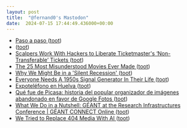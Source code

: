 ```yaml
---
layout: post
title:  "@fernand0's Mastodon"
date:  2024-07-15 17:44:49.436000+00:00
---
```

*  [Paso a paso ](https://avecesunafoto.wordpress.com/2024/07/15/paso-a-paso) ([toot](https://mastodon.social/@fernand0/112791747915599371))
*  [ ](https://mastodon.social/users/fernand0/statuses/112791336114592346/activity) ([toot](https://mastodon.social/users/fernand0/statuses/112791336114592346/activity))
*  [Scalpers Work With Hackers to Liberate Ticketmaster's ‘Non-Transferable’ Tickets ](https://www.404media.co/scalpers-are-working-with-hackers-to-liberate-non-transferable-tickets-from-ticketmasters-ecosystem) ([toot](https://mastodon.social/@fernand0/112791125801991908))
*  [The 25 Most Misunderstood Movies Ever Made ](https://lifehacker.com/entertainment/the-most-misunderstood-movies-ever-mad) ([toot](https://mastodon.social/@fernand0/112791049296855269))
*  [Why We Might Be in a 'Silent Recession' ](https://lifehacker.com/money/what-is-a-silent-recessio) ([toot](https://mastodon.social/@fernand0/112790177118037202))
*  [Everyone Needs A 1950s Signal Generator In Their Life ](https://hackaday.com/2024/07/02/everyone-needs-a-1950s-signal-generator-in-their-life) ([toot](https://mastodon.social/@fernand0/112790015401931230))
*  [Expoteléfono en Huelva ](https://historiatelefonia.com/2024/07/08/expotelefono-en-huelva) ([toot](https://mastodon.social/@fernand0/112789829139748359))
*  [Qué fue de Picasa: historia del popular organizador de imágenes abandonado en favor de Google Fotos ](https://www.genbeta.com/a-fondo/que-fue-picasa-historia-popular-organizador-imagenes-abandonado-favor-google-foto) ([toot](https://mastodon.social/@fernand0/112789533944984243))
*  [What We Do in a Nutshell: GÉANT at the Research Infrastructures Conference \| GÉANT CONNECT Online ](https://connect.geant.org/2024/06/24/what-we-do-in-a-nutshell-geant-at-the-research-infrastructures-conferenc) ([toot](https://mastodon.social/@fernand0/112787923006855381))
*  [We Tried to Replace 404 Media With AI ](https://www.404media.co/email/18c1328f-ac22-4786-8157-981a9eafe2fc) ([toot](https://mastodon.social/@fernand0/112786018524859273))
